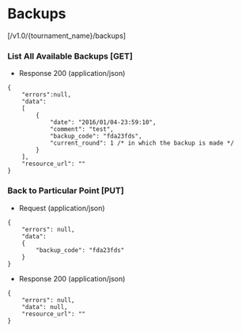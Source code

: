 # Backups

[/v1.0/{tournament_name}/backups]

### List All Available Backups [GET]

+ Response 200 (application/json)
```
{
    "errors":null,
    "data":
    [
        {
            "date": "2016/01/04-23:59:10",
            "comment": "test",
            "backup_code": "fda23fds",
            "current_round": 1 /* in which the backup is made */
        }
    ],
    "resource_url": ""
}
```
### Back to Particular Point [PUT]

+ Request (application/json)
```
{
    "errors": null,
    "data":
    {
        "backup_code": "fda23fds"
    }
}
```
+ Response 200 (application/json)
```
{
    "errors": null,
    "data": null,
    "resource_url": ""
}
```